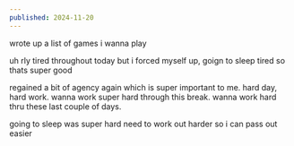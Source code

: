 ```yaml
---
published: 2024-11-20
---
```


wrote up a list of games i wanna play

uh rly tired throughout today but i forced myself up, goign to sleep tired so thats super good

regained a bit of agency again which is super important to me. hard day, hard work. wanna work super hard through this break. wanna work hard thru these last couple of days.

going to sleep was super hard need to work out harder so i can pass out easier